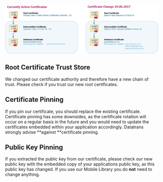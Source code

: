 ![](/assets/chain.png)

## Root Certificate Trust Store
We changed our certificate authority and therefore have a new chain of trust. Please check if you trust our new root certificates.  

## Certificate Pinning
If you pin our certificate, you should replace the existing certificate. Certificate pinning has some downsides, as the certificate rotation will occur on a regular basis in the future and you would need to update the certificates embedded within your application accordingly. Datatrans strongly advise **against **certificate pinning. 


## Public Key Pinning
If you extracted the public key from our certificate, please check our new public key with the embedded copy of your applications public key, as this public key has changed. If you use our Mobile Library you do **not** need to change anything.
